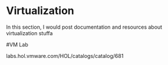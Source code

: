 # Virtualization

In this section, I would post documentation and resources about virtualization stuffa

#VM Lab

labs.hol.vmware.com/HOL/catalogs/catalog/681
